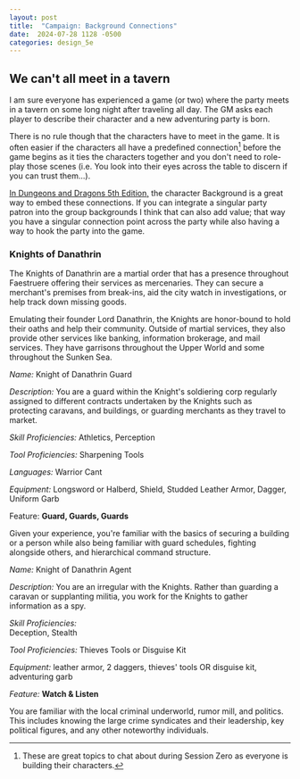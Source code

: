 ```yaml
---
layout: post
title:  "Campaign: Background Connections"
date:  2024-07-28 1128 -0500
categories: design_5e
---
```

## We can't all meet in a tavern
I am sure everyone has experienced a game (or two) where the party meets in a tavern on some long night after traveling all day. The GM asks each player to describe their character and a new adventuring party is born. 

There is no rule though that the characters have to meet in the game. It is often easier if the characters all have a predefined connection[^1] before the game begins as it ties the characters together and you don't need to role-play those scenes (i.e. You look into their eyes across the table to discern if you can trust them...).

[In Dungeons and Dragons 5th Edition,](https://dnd.wizards.com/start-playing-dnd) the character Background is a great way to embed these connections. If you can integrate a singular party patron into the group backgrounds I think that can also add value; that way you have a singular connection point across the party while also having a way to hook the party into the game. 


### Knights of Danathrin
The Knights of Danathrin are a martial order that has a presence throughout Faestruere offering their services as mercenaries. They can secure a merchant's premises from break-ins, aid the city watch in investigations, or help track down missing goods. 

Emulating their founder Lord Danathrin, the Knights are honor-bound to hold their oaths and help their community.  Outside of martial services, they also provide other services like banking, information brokerage, and mail services. They have garrisons throughout the Upper World and some throughout the Sunken Sea.

_Name:_
Knight of Danathrin Guard

_Description:_
You are a guard within the Knight's soldiering corp regularly assigned to different contracts undertaken by the Knights such as protecting caravans, and buildings, or guarding merchants as they travel to market. 

_Skill Proficiencies:_
Athletics, Perception

_Tool Proficiencies:_
Sharpening Tools

_Languages:_
Warrior Cant	

_Equipment:_ 
Longsword or Halberd, Shield, Studded Leather Armor, Dagger, Uniform Garb

Feature: **Guard, Guards, Guards**

Given your experience, you're familiar with the basics of securing a building or a person while also being familiar with guard schedules, fighting alongside others, and hierarchical command structure.


_Name:_ 
Knight of Danathrin Agent

_Description:_
You are an irregular with the Knights. Rather than guarding a caravan or supplanting militia, you work for the Knights to gather information as a spy. 

_Skill Proficiencies:_	
Deception, Stealth

_Tool Proficiencies:_ 
Thieves Tools or Disguise Kit

_Equipment:_
leather armor, 2 daggers, thieves' tools OR disguise kit, adventuring garb

_Feature:_ **Watch & Listen**

You are familiar with the local criminal underworld, rumor mill, and politics. This includes knowing the large crime syndicates and their leadership, key political figures, and any other noteworthy individuals.


[^1]: These are great topics to chat about during Session Zero as everyone is building their characters.
